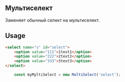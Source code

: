 ## Мультиселект
Заменяет обычный селект на мультиселект.

## Usage
```html
<select name="s" id="select">
    <option value="111">1text1</option>
    <option value="222">2text2</option>
    <option value="333">3text3</option>
</select>
```
```javascript
    const myMyltiSelect = new MultiSelect('select');
```